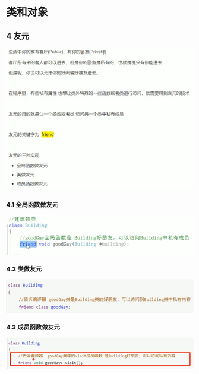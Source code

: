 # 类和对象

## 4 友元

![1](images/2022-05-30-15-21-21.png)  

### 4.1 全局函数做友元

![2](images/2022-05-30-15-26-10.png)  

### 4.2 类做友元

![3](images/2022-05-30-15-33-35.png)  

### 4.3 成员函数做友元

![4](images/2022-05-30-15-37-54.png)